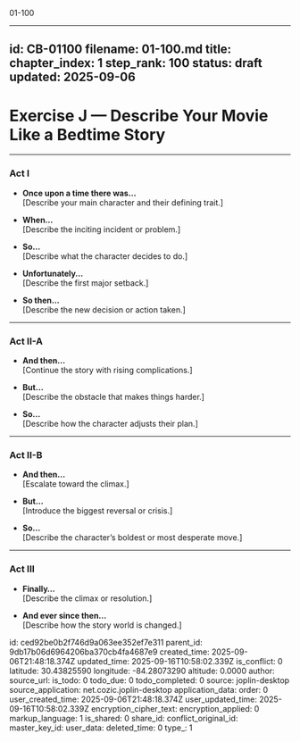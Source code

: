 01-100

---
id: CB-01100
filename: 01-100.md
title: 
chapter_index: 1
step_rank: 100
status: draft
updated: 2025-09-06
---
# Exercise J — Describe Your Movie Like a Bedtime Story

---

### **Act I**
- **Once upon a time there was…**  
  [Describe your main character and their defining trait.]  

- **When…**  
  [Describe the inciting incident or problem.]  

- **So…**  
  [Describe what the character decides to do.]  

- **Unfortunately…**  
  [Describe the first major setback.]  

- **So then…**  
  [Describe the new decision or action taken.]  

---

### **Act II-A**
- **And then…**  
  [Continue the story with rising complications.]  

- **But…**  
  [Describe the obstacle that makes things harder.]  

- **So…**  
  [Describe how the character adjusts their plan.]  

---

### **Act II-B**
- **And then…**  
  [Escalate toward the climax.]  

- **But…**  
  [Introduce the biggest reversal or crisis.]  

- **So…**  
  [Describe the character’s boldest or most desperate move.]  

---

### **Act III**
- **Finally…**  
  [Describe the climax or resolution.]  

- **And ever since then…**  
  [Describe how the story world is changed.]  


id: ced92be0b2f746d9a063ee352ef7e311
parent_id: 9db17b06d6964206ba370cb4fa4687e9
created_time: 2025-09-06T21:48:18.374Z
updated_time: 2025-09-16T10:58:02.339Z
is_conflict: 0
latitude: 30.43825590
longitude: -84.28073290
altitude: 0.0000
author: 
source_url: 
is_todo: 0
todo_due: 0
todo_completed: 0
source: joplin-desktop
source_application: net.cozic.joplin-desktop
application_data: 
order: 0
user_created_time: 2025-09-06T21:48:18.374Z
user_updated_time: 2025-09-16T10:58:02.339Z
encryption_cipher_text: 
encryption_applied: 0
markup_language: 1
is_shared: 0
share_id: 
conflict_original_id: 
master_key_id: 
user_data: 
deleted_time: 0
type_: 1